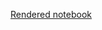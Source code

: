 [Rendered notebook](https://nbviewer.org/github/michaelkeating11/Breast-Cancer-Classification-using-X-Ray-Data/blob/main/Breast%20Cancer%20Dataset.ipynb)
